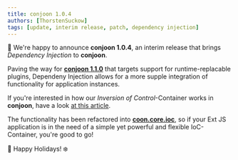 ```yaml
---
title: conjoon 1.0.4
authors: [ThorstenSuckow]
tags: [update, interim release, patch, dependency injection]
---
```


🎄 We're happy to announce **conjoon 1.0.4**, an interim release that brings _Dependency Injection_ to **conjoon**.

Paving the way for [**conjoon 1.1.0**](https://github.com/orgs/conjoon/projects/6) that targets support for runtime-replacable plugins, Dependeny Injection allows for a more supple integration of functionality for  application instances.

If you're interested in how our _Inversion of Control_-Container works in **conjoon**, have a look [at this article](/docs/advanced/dependencyinjection).

The functionality has been refactored into [**coon.core.ioc**](https://github.com/coon-js/extjs-lib-core/tree/main/src/ioc), so if your Ext JS application is in the need of a simple yet powerful and flexible IoC-Container, you're good to go!


 🔔 Happy Holidays! ❄️